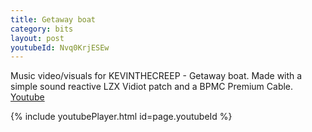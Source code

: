 ```yaml
---
title: Getaway boat
category: bits
layout: post
youtubeId: Nvq0KrjESEw
---
```


Music video/visuals for KEVINTHECREEP - Getaway boat. Made with a simple sound reactive LZX Vidiot patch and a BPMC Premium Cable.
[Youtube](https://www.youtube.com/watch?v=Nvq0KrjESEw)

{% include youtubePlayer.html id=page.youtubeId %}